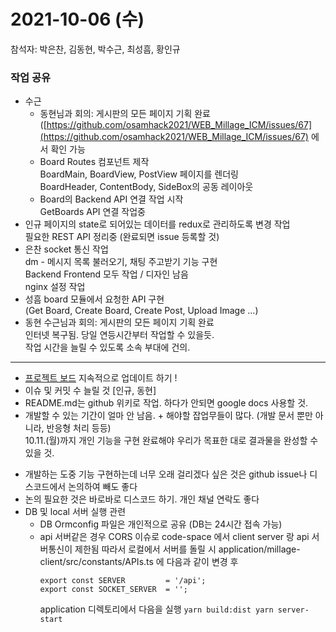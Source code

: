 # 2021-10-06 (수)
참석자: 박은찬, 김동현, 박수근, 최성흠, 황인규

### 작업 공유
* 수근
	- 동현님과 회의: 게시판의 모든 페이지 기획 완료\
        ([https://github.com/osamhack2021/WEB_Millage_ICM/issues/67](https://github.com/osamhack2021/WEB_Millage_ICM/issues/67)  에서 확인 가능
	- Board Routes 컴포넌트 제작\
		BoardMain, BoardView, PostView 페이지를 렌더링\
		BoardHeader, ContentBody, SideBox의 공동 레이아웃
	- Board의 Backend API 연결 작업 시작\
		GetBoards API 연결 작업중
* 인규
	페이지의 state로 되어있는 데이터를 redux로 관리하도록 변경 작업\
	필요한 REST API 정리중 (완료되면 issue 등록할 것)
* 은찬
	socket 통신 작업\
	dm - 메시지 목록 불러오기, 채팅 주고받기 기능 구현\
    Backend Frontend 모두 작업 / 디자인 남음\
	nginx 설정 작업
* 성흠
	board 모듈에서 요청한 API 구현\
    (Get Board, Create Board, Create Post, Upload Image ...)
* 동현
	수근님과 회의: 게시판의 모든 페이지 기획 완료\
	인터넷 복구됨. 당일 연등시간부터 작업할 수 있을듯.\
    작업 시간을 늘릴 수 있도록 소속 부대에 건의.

---

* [프로젝트 보드](https://github.com/osamhack2021/WEB_Millage_ICM/projects/1) 지속적으로 업데이트 하기 !
* 이슈 및 커밋 수 늘릴 것 [인규, 동현]
* README.md는 github 위키로 작업. 하다가 안되면 google docs 사용할 것.
* 개발할 수 있는 기간이 얼마 안 남음. + 해야할 잡업무들이 많다. (개발 문서 뿐만 아니라, 반응형 처리 등등)\
	10.11.(월)까지 개인 기능을 구현 완료해야 우리가 목표한 대로 결과물을 완성할 수 있을 것.
- 개발하는 도중 기능 구현하는데 너무 오래 걸리겠다 싶은 것은 github issue나 디스코드에서 논의하여 빼도 좋다
- 논의 필요한 것은 바로바로 디스코드 하기. 개인 채널 연락도 좋다
- DB 및 local 서버 실행 관련
	- DB Ormconfig 파일은 개인적으로 공유 (DB는 24시간 접속 가능)
	- api 서버같은 경우 CORS 이슈로 code-space 에서 client server 랑 api 서버통신이 제한됨
	    따라서 로컬에서 서버를 돌릴 시 application/millage-client/src/constants/APIs.ts 에 다음과 같이 변경 후
		```
		export const SERVER         = '/api';
		export const SOCKET_SERVER  = '';
		```
	    application 디렉토리에서 다음을 실행
		  ```
		  yarn build:dist
		  yarn server-start
		  ```
		
